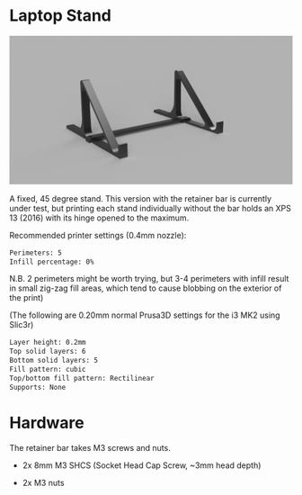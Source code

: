 # Laptop Stand

![laptop stand](laptop-stand.png)

A fixed, 45 degree stand. This version with the retainer bar is currently under test, but printing each stand individually without the bar holds an XPS 13 (2016) with its hinge opened to the maximum.

Recommended printer settings (0.4mm nozzle):

    Perimeters: 5
	Infill percentage: 0%

N.B. 2 perimeters might be worth trying, but 3-4 perimeters with infill result in small zig-zag fill areas, which tend to cause blobbing on the exterior of the print)

(The following are 0.20mm normal Prusa3D settings for the i3 MK2 using Slic3r)

    Layer height: 0.2mm
    Top solid layers: 6
    Bottom solid layers: 5
    Fill pattern: cubic
    Top/bottom fill pattern: Rectilinear
    Supports: None

# Hardware

The retainer bar takes M3 screws and nuts. 

* 2x 8mm M3 SHCS (Socket Head Cap Screw, ~3mm head depth)

* 2x M3 nuts
